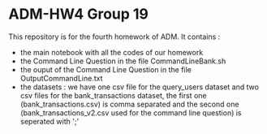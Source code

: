 # ADM-HW4 Group 19

This repository is for the fourth homework of ADM.
It contains  :
- the main notebook with all the codes of our homework 
- the Command Line Question in the file CommandLineBank.sh
- the ouput of the Command Line Question in the file OutputCommandLine.txt
- the datasets : we have one csv file for the query_users dataset and two csv files for the bank_transactions dataset, the first one (bank_transactions.csv) is comma separated and the second one (bank_transactions_v2.csv used for the command line question) is seperated with ';'
